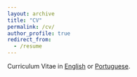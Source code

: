 ```yaml
---
layout: archive
title: "CV"
permalink: /cv/
author_profile: true
redirect_from:
  - /resume
---
```


Curriculum Vitae in [English](https://p-aldighieri.github.io/files/CV-pedro-aldighieri-en.pdf) or [Portuguese](https://p-aldighieri.github.io/files/CV-pedro-braga-soares-pt.pdf).
